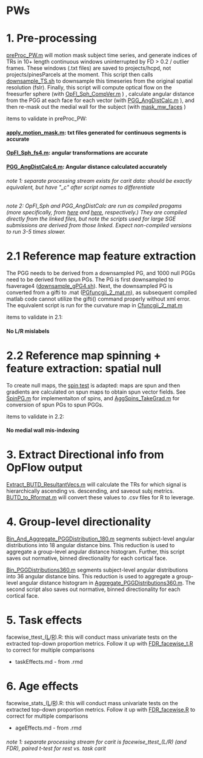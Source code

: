 # PWs

# 1. Pre-processing
[preProc_PW.m](https://github.com/PennLINC/PWs/blob/main/scripts/preProc_PW.m) will motion mask subject time series, and generate indices of TRs in 10+ length continuous windows uninterrupted by FD > 0.2 / outlier frames. These windows (.txt files) are saved to projects/hcpd, not projects/pinesParcels at the moment. This script then calls [downsample_TS.sh](https://github.com/PennLINC/PWs/blob/main/scripts/downsample_TS.sh) to downsample this timeseries from the original spatial resolution (fslr). Finally, this script will compute optical flow on the freesurfer sphere (with [OpFl_Sph_CompVer.m](https://github.com/PennLINC/PWs/blob/main/scripts/OpFl_Sph_CompVer.m) ) , calculate angular distance from the PGG at each face for each vector (with [PGG_AngDistCalc.m](https://github.com/PennLINC/PWs/blob/main/scripts/PGG_AngDistCalc.m) ), and then re-mask out the medial wall for the subject (with [mask_mw_faces](https://github.com/PennLINC/PWs/blob/main/scripts/mask_mw_faces.m) )

items to validate in preProc_PW:

#### [apply_motion_mask.m](https://github.com/PennLINC/PWs/blob/main/scripts/apply_motion_mask.m): txt files generated for continuous segments is accurate

#### [OpFl_Sph_fs4.m](https://github.com/PennLINC/PWs/blob/main/scripts/OpFl_Sph_fs4.m): angular transformations are accurate

#### [PGG_AngDistCalc4.m](https://github.com/PennLINC/PWs/blob/main/scripts/PGG_AngDistCalc4_CompVer.m): Angular distance calculated accurately

###### note 1: separate processing stream exists for carit data: should be exactly equivalent, but have "\_c\" after script names to differentiate
###### note 2: OpFl_Sph and PGG_AngDistCalc are run as compiled progams (more specifically, from [here](https://github.com/PennLINC/PWs/blob/main/scripts/run_OpFl_Sph_CompVer.sh) and [here](https://github.com/PennLINC/PWs/blob/main/scripts/run_PGG_AngDistCalc4_CompVer.sh), respectively.) They are compiled directly from the linked files, but note the scripts used for large SGE submissions are derived from those linked. Expect non-compiled versions to run 3-5 times slower.
 
# 2.1 Reference map feature extraction
The PGG needs to be derived from a downsampled PG, and 1000 null PGGs need to be derived from spun PGs. The PG is first downsampled to fsaverage4 ([downsample_gPG4.sh](https://github.com/PennLINC/PWs/blob/main/scripts/downsample_gPG4.sh)). Next, the downsampled PG is converted from a gifti to .mat ([PGfuncgii_2_mat.m](https://github.com/PennLINC/PWs/blob/main/scripts/PGfuncgii_2_mat.m)), as subsequent compiled matlab code cannot utilize the gifti() command properly without xml error. The equivalent script is run for the curvature map in [Cfuncgii_2_mat.m](https://github.com/PennLINC/PWs/blob/main/scripts/Cfuncgii_2_mat.m)

items to validate in 2.1:

#### No L/R mislabels

# 2.2 Reference map spinning + feature extraction: spatial null
To create null maps, the [spin test](https://github.com/spin-test/spin-test) is adapted: maps are spun and then gradients are calculated on spun maps to obtain spun vector fields. See [SpinPG.m](https://github.com/PennLINC/PWs/blob/main/scripts/SpinPG.m) for implementaiton of spins, and [AggSpins_TakeGrad.m](https://github.com/PennLINC/PWs/blob/main/scripts/AggSpins_TakeGrad.m) for conversion of spun PGs to spun PGGs.

items to validate in 2.2:

#### No medial wall mis-indexing

# 3. Extract Directional info from OpFlow output
[Extract_BUTD_ResultantVecs.m](https://github.com/PennLINC/PWs/blob/main/scripts/Extract_BUTD_ResultantVecs.m) will calculate the TRs for which signal is hierarchically ascending vs. descending, and saveout subj metrics. [BUTD_to_Rformat.m](https://github.com/PennLINC/PWs/blob/main/scripts/BUTD_to_Rformat.m) will convert these values to .csv files for R to leverage.

# 4. Group-level directionality

[Bin_And_Aggregate_PGGDistribution_180.m](https://github.com/PennLINC/PWs/blob/main/scripts/Bin_And_Aggregate_BuProp_180.m) segments subject-level angular distributions into 18 angular distance bins. This reduction is used to aggregate a group-level angular distance histogram. Further, this script saves out normative, binned directionality for each cortical face.

[Bin_PGGDistributions360.m](https://github.com/PennLINC/PWs/blob/main/scripts/Bin_PGGDistributions360.m) segments subject-level angular distributions into 36 angular distance bins. This reduction is used to aggregate a group-level angular distance histogram in [Aggregate_PGGDistributions360.m](https://github.com/PennLINC/PWs/blob/main/scripts/Aggregate_PGGDistributions360.m). The second script also saves out normative, binned directionality for each cortical face.

# 5. Task effects

facewise_ttest_([L](https://github.com/PennLINC/PWs/blob/main/scripts/facewise_ttest_L.R)/[R](https://github.com/PennLINC/PWs/blob/main/scripts/facewise_ttest_R.R)).R: this will conduct mass univariate tests on the extracted top-down proportion metrics. Follow it up with [FDR_facewise_t.R](https://github.com/PennLINC/PWs/blob/main/scripts/FDR_facewise_t.R) to correct for multiple comparisons

- taskEffects.md - from .rmd

# 6. Age effects

facewise_stats_([L](https://github.com/PennLINC/PWs/blob/main/scripts/facewise_stats_L.R)/[R](https://github.com/PennLINC/PWs/blob/main/scripts/facewise_stats_R.R)).R: this will conduct mass univariate tests on the extracted top-down proportion metrics. Follow it up with [FDR_facewise.R](https://github.com/PennLINC/PWs/blob/main/scripts/FDR_facewise.R) to correct for multiple comparisons
 
- ageEffects.md - from .rmd

###### note 1: separate processing stream for carit is facewise_ttest_(L/R) (and FDR), paired t-test for rest vs. task carit















